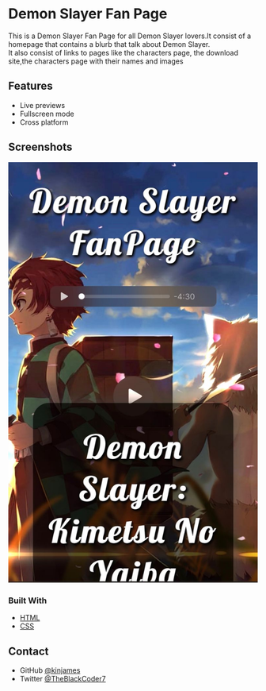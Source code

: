 
# Demon Slayer Fan Page

This is a Demon Slayer Fan Page for all Demon Slayer lovers.It consist of a homepage that contains a blurb that talk about Demon Slayer.<br>
It also consist of links to pages like the characters page, the download site,the characters page with their names and images


## Features

- Live previews
- Fullscreen mode
- Cross platform


## Screenshots

![App Screenshot](ds.jpg)

### Built With


- [HTML](https://html.com/)
- [CSS](https://www.w3schools.com/css/)


## Contact


- GitHub [@kinjames](https://github.com/kinjames)
- Twitter [@TheBlackCoder7](https://twitter.com/TheBlackCoder7)
